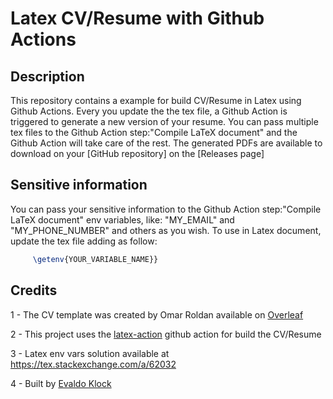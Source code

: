 # Latex CV/Resume with Github Actions

## Description

This repository contains a example for build CV/Resume in Latex using Github Actions. Every you update the the tex file, a Github Action is triggered to generate a new version of your resume. You can pass multiple tex files to the Github Action step:"Compile LaTeX document" and the Github Action will take care of the rest. The generated PDFs are available to download on your [GitHub repository] on the [Releases page]

## Sensitive information

You can pass your sensitive information to the Github Action step:"Compile LaTeX document" env variables, like: "MY_EMAIL" and "MY_PHONE_NUMBER" and others as you wish. To use in Latex document, update the tex file adding as follow:

```latex
     \getenv{YOUR_VARIABLE_NAME}}
```

## Credits

1 - The CV template was created by Omar Roldan available on [Overleaf](https://www.overleaf.com/latex/templates/cv-developer/rdycxzvvnvcc)

2 - This project uses the [latex-action](https://github.com/xu-cheng/latex-action) github action for build the CV/Resume

3 - Latex env vars solution available at <https://tex.stackexchange.com/a/62032>

4 - Built by [Evaldo Klock](https://github.com/ejklock)
